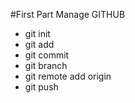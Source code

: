 #First Part Manage GITHUB
- git init
- git add
- git commit
- git branch
- git remote add origin
- git push